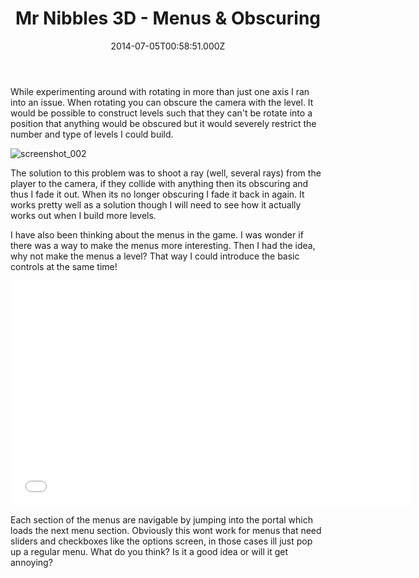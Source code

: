 ﻿---
coverImage: /posts/mr-nibbles-3d-menus-obscuring/cover.jpg
date: '2014-07-05T00:58:51.000Z'
tags: []
title: Mr Nibbles 3D - Menus & Obscuring
oldUrl: /mr-nibbles-3d/mr-nibbles-3d-menus-obscuring
---

While experimenting around with rotating in more than just one axis I ran into an issue. When rotating you can obscure the camera with the level. It would be possible to construct levels such that they can't be rotate into a position that anything would be obscured but it would severely restrict the number and type of levels I could build.

<!-- more -->

![screenshot_002](https://www.mikecann.blog/wp-content/uploads/2014/07/screenshot_0021.png)

The solution to this problem was to shoot a ray (well, several rays) from the player to the camera, if they collide with anything then its obscuring and thus I fade it out. When its no longer obscuring I fade it back in again. It works pretty well as a solution though I will need to see how it actually works out when I build more levels.

I have also been thinking about the menus in the game. I was wonder if there was a way to make the menus more interesting. Then I had the idea, why not make the menus a level? That way I could introduce the basic controls at the same time!

<iframe width="640" height="360" src="//www.youtube.com/embed/2ND4ZflJxVk" frameborder="0" allowfullscreen></iframe>

Each section of the menus are navigable by jumping into the portal which loads the next menu section. Obviously this wont work for menus that need sliders and checkboxes like the options screen, in those cases ill just pop up a regular menu. What do you think? Is it a good idea or will it get annoying?
